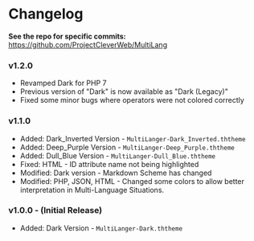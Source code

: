 Changelog
=========

**See the repo for specific commits:**  
https://github.com/ProjectCleverWeb/MultiLang


### v1.2.0

* Revamped Dark for PHP 7
* Previous version of "Dark" is now available as "Dark (Legacy)"
* Fixed some minor bugs where operators were not colored correctly

### v1.1.0

* Added: Dark_Inverted Version - `MultiLanger-Dark_Inverted.ththeme`
* Added: Deep_Purple Version - `MultiLanger-Deep_Purple.ththeme`
* Added: Dull_Blue Version - `MultiLanger-Dull_Blue.ththeme`
* Fixed: HTML - ID attribute name not being highlighted
* Modified: Dark version - Markdown Scheme has changed
* Modified: PHP, JSON, HTML - Changed some colors to allow better interpretation in Multi-Language Situations.

### v1.0.0 - (Initial Release)

* Added: Dark Version - `MultiLanger-Dark.ththeme`

